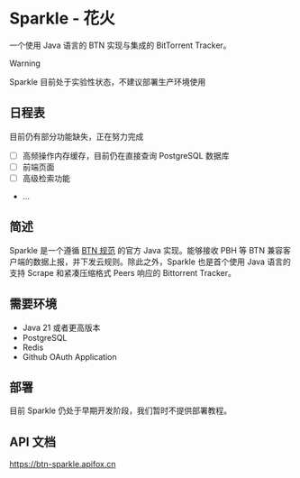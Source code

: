 # Sparkle - 花火

一个使用 Java 语言的 BTN 实现与集成的 BitTorrent Tracker。

> [!WARNING]
> Sparkle 目前处于实验性状态，不建议部署生产环境使用

## 日程表

目前仍有部分功能缺失，正在努力完成

* [ ] 高频操作内存缓存，目前仍在直接查询 PostgreSQL 数据库
* [ ] 前端页面
* [ ] 高级检索功能
* ...

## 简述

Sparkle 是一个遵循 [BTN 规范](https://github.com/PBH-BTN/BTN-Spec) 的官方 Java 实现。能够接收 PBH 等 BTN 兼容客户端的数据上报，并下发云规则。除此之外，Sparkle 也是首个使用 Java 语言的支持 Scrape 和紧凑压缩格式 Peers 响应的 Bittorrent Tracker。

## 需要环境

* Java 21 或者更高版本
* PostgreSQL
* Redis
* Github OAuth Application

## 部署

目前 Sparkle 仍处于早期开发阶段，我们暂时不提供部署教程。

## API 文档

https://btn-sparkle.apifox.cn
